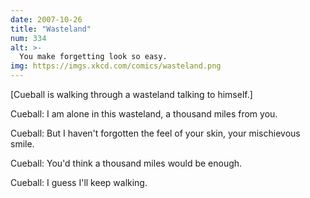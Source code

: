 ```yaml
---
date: 2007-10-26
title: "Wasteland"
num: 334
alt: >-
  You make forgetting look so easy.
img: https://imgs.xkcd.com/comics/wasteland.png
---
```

[Cueball is walking through a wasteland talking to himself.]

Cueball: I am alone in this wasteland, a thousand miles from you.

Cueball: But I haven't forgotten the feel of your skin, your mischievous smile.

Cueball: You'd think a thousand miles would be enough.

Cueball: I guess I'll keep walking.